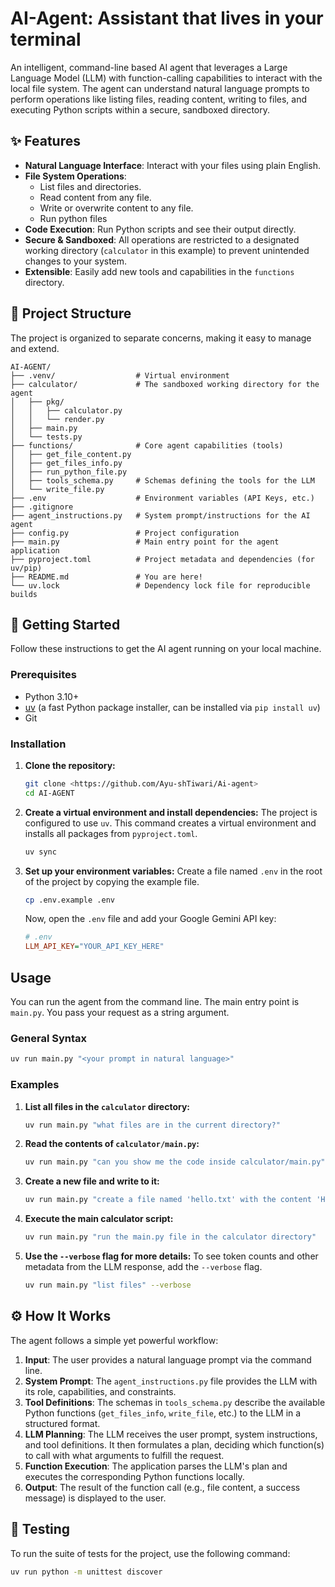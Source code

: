 # AI-Agent: Assistant that lives in your terminal

An intelligent, command-line based AI agent that leverages a Large Language Model (LLM) with function-calling capabilities to interact with the local file system. The agent can understand natural language prompts to perform operations like listing files, reading content, writing to files, and executing Python scripts within a secure, sandboxed directory.

## ✨ Features

-   **Natural Language Interface**: Interact with your files using plain English.
-   **File System Operations**:
    -   List files and directories.
    -   Read content from any file.
    -   Write or overwrite content to any file.
    -   Run python files
-   **Code Execution**: Run Python scripts and see their output directly.
-   **Secure & Sandboxed**: All operations are restricted to a designated working directory (`calculator` in this example) to prevent unintended changes to your system.
-   **Extensible**: Easily add new tools and capabilities in the `functions` directory.

## 📂 Project Structure

The project is organized to separate concerns, making it easy to manage and extend.

```
AI-AGENT/
├── .venv/                  # Virtual environment
├── calculator/             # The sandboxed working directory for the agent
│   ├── pkg/
│   │   ├── calculator.py
│   │   └── render.py
│   ├── main.py
│   └── tests.py
├── functions/              # Core agent capabilities (tools)
│   ├── get_file_content.py
│   ├── get_files_info.py
│   ├── run_python_file.py
│   ├── tools_schema.py     # Schemas defining the tools for the LLM
│   └── write_file.py
├── .env                    # Environment variables (API Keys, etc.)
├── .gitignore
├── agent_instructions.py   # System prompt/instructions for the AI agent
├── config.py               # Project configuration
├── main.py                 # Main entry point for the agent application
├── pyproject.toml          # Project metadata and dependencies (for uv/pip)
├── README.md               # You are here!
└── uv.lock                 # Dependency lock file for reproducible builds
```

## 🚀 Getting Started

Follow these instructions to get the AI agent running on your local machine.

### Prerequisites

-   Python 3.10+
-   [uv](https://github.com/astral-sh/uv) (a fast Python package installer, can be installed via `pip install uv`)
-   Git

### Installation

1.  **Clone the repository:**
    ```sh
    git clone <https://github.com/Ayu-shTiwari/Ai-agent>
    cd AI-AGENT
    ```

2.  **Create a virtual environment and install dependencies:**
    The project is configured to use `uv`. This command creates a virtual environment and installs all packages from `pyproject.toml`.
    ```sh
    uv sync
    ```

3.  **Set up your environment variables:**
    Create a file named `.env` in the root of the project by copying the example file.
    ```sh
    cp .env.example .env
    ```
    Now, open the `.env` file and add your Google Gemini API key:
    ```ini
    # .env
    LLM_API_KEY="YOUR_API_KEY_HERE"
    ```

## Usage

You can run the agent from the command line. The main entry point is `main.py`. You pass your request as a string argument.

### General Syntax

```sh
uv run main.py "<your prompt in natural language>"
```

### Examples

1.  **List all files in the `calculator` directory:**
    ```sh
    uv run main.py "what files are in the current directory?"
    ```

2.  **Read the contents of `calculator/main.py`:**
    ```sh
    uv run main.py "can you show me the code inside calculator/main.py"
    ```

3.  **Create a new file and write to it:**
    ```sh
    uv run main.py "create a file named 'hello.txt' with the content 'Hello World'"
    ```

4.  **Execute the main calculator script:**
    ```sh
    uv run main.py "run the main.py file in the calculator directory"
    ```

5.  **Use the `--verbose` flag for more details:**
    To see token counts and other metadata from the LLM response, add the `--verbose` flag.
    ```sh
    uv run main.py "list files" --verbose
    ```

## ⚙️ How It Works

The agent follows a simple yet powerful workflow:

1.  **Input**: The user provides a natural language prompt via the command line.
2.  **System Prompt**: The `agent_instructions.py` file provides the LLM with its role, capabilities, and constraints.
3.  **Tool Definitions**: The schemas in `tools_schema.py` describe the available Python functions (`get_files_info`, `write_file`, etc.) to the LLM in a structured format.
4.  **LLM Planning**: The LLM receives the user prompt, system instructions, and tool definitions. It then formulates a plan, deciding which function(s) to call with what arguments to fulfill the request.
5.  **Function Execution**: The application parses the LLM's plan and executes the corresponding Python functions locally.
6.  **Output**: The result of the function call (e.g., file content, a success message) is displayed to the user.

## 🧪 Testing

To run the suite of tests for the project, use the following command:

```sh
uv run python -m unittest discover
```
